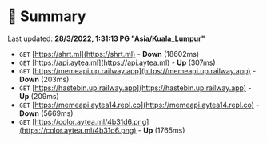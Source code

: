 # 📖 Summary
Last updated: **28/3/2022, 1:31:13 PG "Asia/Kuala_Lumpur"**

- `GET` [https://shrt.ml](https://shrt.ml) - **Down** (18602ms)
- `GET` [https://api.aytea.ml](https://api.aytea.ml) - **Up** (307ms)
- `GET` [https://memeapi.up.railway.app](https://memeapi.up.railway.app) - **Down** (203ms)
- `GET` [https://hastebin.up.railway.app](https://hastebin.up.railway.app) - **Up** (209ms)
- `GET` [https://memeapi.aytea14.repl.co](https://memeapi.aytea14.repl.co) - **Down** (5669ms)
- `GET` [https://color.aytea.ml/4b31d6.png](https://color.aytea.ml/4b31d6.png) - **Up** (1765ms)

